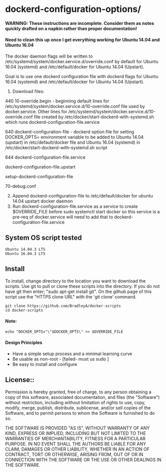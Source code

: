 # dockerd-configuration-options/

#### WARNING: These instructions are incomplete. Consider them as notes quickly drafted on a napkin rather than proper documentation!
#### Need to clean this up once I get everything working for Ubuntu 14.04 and Ubuntu 16.04

The docker daemon flags will be written to /etc/systemd/system/docker.service.d/override.conf by default for Ubuntu 16.04 (systemd) and /etc/default/docker for Ubuntu 14.04 (Upstart).

Goal is to use one dockerd configuration file with dockerd flags for Ubuntu 16.04 (systemd) and /etc/default/docker for Ubuntu 14.04 (Upstart).

1) Download files:
    
440	10-override.begin - beginning default lines for /etc/systemd/system/docker.service.d/10-override.conf file used by docker.service.  Other lines for /etc/systemd/system/docker.service.d/10-override.conf file created by /etc/docker/start-dockerd-with-systemd.sh which runs dockerd-configuration-file.service 

640	dockerd-configuration-file - dockerd option file for setting DOCKER_OPTS= environment variable to be added to Ubuntu 14.04 (upstart) in /etc/default/docker file and Ubuntu 16.04 (systemd) in /etc/docker/start-dockerd-with-systemd.sh script

644 dockerd-configuration-file.service

dockerd-configuration-file.upstart

setup-dockerd-configuration-file

70-debug.conf

2) Append dockerd-configuration-file to /etc/default/docker for ubuntu 14.04 upstart docker daemon
3) Run dockerd-configuration-file.service as a service to create $OVERRIDE_FILE before sudo systemctl start docker so this service is a pre-req of docker.service will need to add that to dockerd-configuration-file.service

## System OS script tested

    Ubuntu 14.04.3 LTS
    Ubuntu 16.04.3 LTS

## Install

To install, change directory to the location you want to download the scripts. Use git to pull or clone these scripts into the directory. If you do not have git then enter; "sudo apt-get install git". On the github page of this script use the "HTTPS clone URL" with the 'git clone' command.

    git clone https://github.com/BradleyA/docker-scripts
    cd docker-scripts

#### Note:
	echo "DOCKER_OPTS="\"$DOCKER_OPTS\" >> $OVERRIDE_FILE

#### Design Principles
 * Have a simple setup process and a minimal learning curve
 * Be usable as non-root - [failed- must us sudo ]
 * Be easy to install and configure

## License::

Permission is hereby granted, free of charge, to any person obtaining a copy of this software, associated documentation, and files (the "Software") without restriction, including without limitation of rights to use, copy, modify, merge, publish, distribute, sublicense, and/or sell copies of the Software, and to permit persons to whom the Software is furnished to do so.

THE SOFTWARE IS PROVIDED "AS IS", WITHOUT WARRANTY OF ANY KIND, EXPRESS OR IMPLIED, INCLUDING BUT NOT LIMITED TO THE WARRANTIES OF MERCHANTABILITY, FITNESS FOR A PARTICULAR PURPOSE. IN NO EVENT SHALL THE AUTHORS BE LIABLE FOR ANY CLAIM, DAMAGES OR OTHER LIABILITY, WHETHER IN AN ACTION OF CONTRACT, TORT OR OTHERWISE, ARISING FROM, OUT OF OR IN CONNECTION WITH THE SOFTWARE OR THE USE OR OTHER DEALINGS IN THE SOFTWARE.
